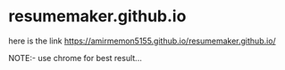 # resumemaker.github.io

here is the link https://amirmemon5155.github.io/resumemaker.github.io/

NOTE:- use chrome for best result...
